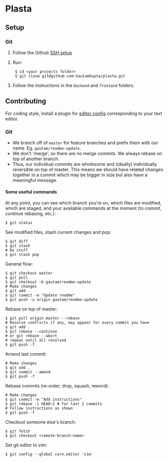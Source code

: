 # Plasta

## Setup

### Git

1. Follow the Github [SSH setup](https://help.github.com/articles/connecting-to-github-with-ssh/)

1. Run:

        $ cd <your projects folder>
        $ git clone git@github.com:GautamGupta/plasta.git

1. Follow the instructions in the `backend` and `frontend` folders.


## Contributing

For coding style, install a plugin for [editor config](https://editorconfig.org/#download) corresponding to your text editor.

### Git

* We branch off of `master` for feature branches and prefix them with our name. Eg. `gautam/readme-update`.
* We don't 'merge', so there are no merge commits. We always rebase on top of another branch.
* Thus, our individual commits are wholesome and (ideally) individually reversible on top of master. This means we should have related changes together in a commit which may be bigger in size but also have a meaningful message.

#### Some useful commands

At any point, you can see which branch you're on, which files are modified, which are staged, and your available commands at the moment (to commit, continue rebasing, etc.):

    $ git status

See modified files, stash current changes and pop:

    $ git diff
    $ git stash
    # Do stuff
    $ git stash pop

General flow:

    $ git checkout master
    $ git pull
    $ git checkout -b gautam/readme-update
    # Make changes
    $ git add .
    $ git commit -m "Update readme"
    $ git push -u origin gautam/readme-update

Rebase on top of master:

    $ git pull origin master --rebase
    # Resolve conflicts if any, may appear for every commit you have
    $ git add .
    $ git rebase --continue
    # or git rebase --abort
    # repeat until all resolved
    $ git push -f

Amend last commit:

    # Make changes
    $ git add .
    $ git commit --amend
    $ git push -f

Rebase commits (re-order, drop, squash, reword):

    # Make changes
    $ git commit -m "Add instructions"
    $ git rebase -i HEAD~2 # for last 2 commits
    # Follow instructions as shown
    $ git push -f

Checkout someone else's branch:

    $ git fetch
    $ git checkout <remote-branch-name>

Set git editor to vim:

    $ git config --global core.editor 'vim'

